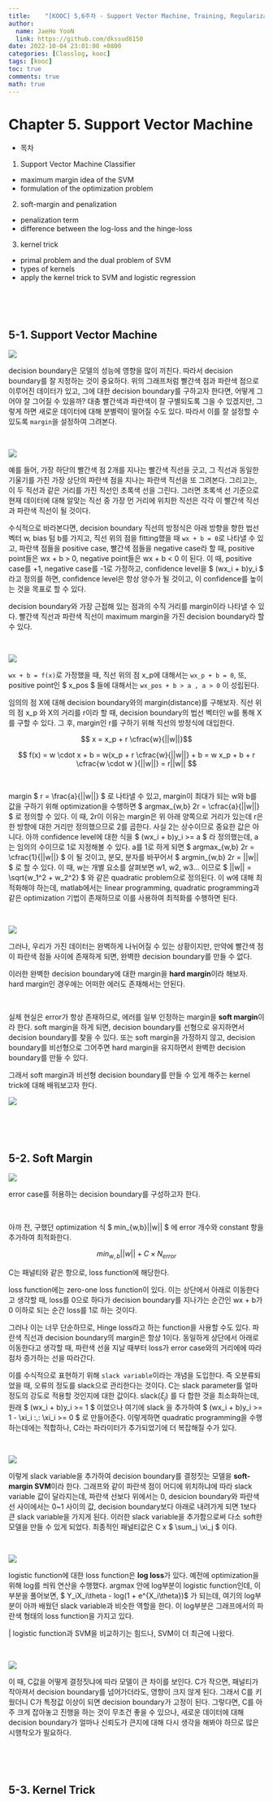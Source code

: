 ```yaml
---
title:    "[KOOC] 5,6주차 - Support Vector Machine, Training, Regularization "
author:
  name: JaeHo YooN
  link: https://github.com/dkssud8150
date: 2022-10-04 23:01:00 +0800
categories: [Classlog, kooc]
tags: [kooc]
toc: true
comments: true
math: true
---
```


# Chapter 5. Support Vector Machine

- 목차

1. Support Vector Machine Classifier
  - maximum margin idea of the SVM
  - formulation of the optimization problem
2. soft-margin and penalization
  - penalization term
  - difference between the log-loss and the hinge-loss
3. kernel trick
  - primal problem and the dual problem of SVM
  - types of kernels
  - apply the kernel trick to SVM and logistic regression

&nbsp;

&nbsp;

## 5-1. Support Vector Machine

<img src="/assets/img/kooc/week56/dataset.png">

decision boundary은 모델의 성능에 영향을 많이 끼친다. 따라서 decision boundary를 잘 지정하는 것이 중요하다. 위의 그래프처럼 빨간색 점과 파란색 점으로 이루어진 데이터가 있고, 그에 대한 decision boundary를 구하고자 한다면, 어떻게 그어야 잘 그어질 수 있을까? 대충 빨간색과 파란색이 잘 구별되도록 그을 수 있겠지만, 그렇게 하면 새로운 데이터에 대해 분별력이 떨어질 수도 있다. 따라서 이를 잘 설정할 수 있도록 `margin`을 설정하여 그려본다.

&nbsp;

<img src="/assets/img/kooc/week56/decision_boundary.png">

예를 들어, 가장 하단의 빨간색 점 2개를 지나는 빨간색 직선을 긋고, 그 직선과 동일한 기울기를 가진 가장 상단의 파란색 점을 지나는 파란색 직선을 또 그려본다. 그리고는, 이 두 직선과 같은 거리를 가진 직선인 초록색 선을 그린다. 그러면 초록색 선 기준으로 현재 데이터에 대해 알맞는 직선 중 가장 먼 거리에 위치한 직선은 각각 이 빨간색 직선과 파란색 직선이 될 것이다. 

수식적으로 바라본다면, decision boundary 직선의 방정식은 아래 방향을 향한 법선 벡터 w, bias 텀 b를 가지고, 직선 위의 점을 fitting했을 때 `wx + b = 0`로 나타낼 수 있고, 파란색 점들을 positive case, 빨간색 점들을 negative case라 할 때, positive point들은 wx + b > 0, negative point들은 wx + b < 0 이 된다. 이 때, positive case를 +1, negative case를 -1로 가정하고, confidence level을 $ (wx_i + b)y_i $ 라고 정의를 하면, confidence level은 항상 양수가 될 것이고, 이 confidence를 높이는 것을 목표로 할 수 있다.

decision boundary와 가장 근접해 있는 점과의 수직 거리를 margin이라 나타낼 수 있다. 빨간색 직선과 파란색 직선이 maximum margin을 가진 decision boundary라 할 수 있다.

&nbsp;

<img src="/assets/img/kooc/week56/margin_distance.png">

`wx + b = f(x)`로 가정했을 때, 직선 위의 점 x_p에 대해서는 `wx_p + b = 0`, 또, positive point인 $ x_pos $ 들에 대해서는 `wx_pos + b > a , a > 0` 이 성립된다. 

임의의 점 X에 대해 decision boundary와의 margin(distance)를 구해보자. 직선 위의 점 x_p 와 X의 거리를 r이라 할 때, decision boundary의 법선 벡터인 w를 통해 X를 구할 수 있다. 그 후, margin인 r를 구하기 위해 직선의 방정식에 대입한다.

$$ x = x_p + r \cfrac{w}{||w||}$$

$$ f(x) = w \cdot x + b = w(x_p + r \cfrac{w}{||w||} + b = w x_p + b + r \cfrac{w \cdot w }{||w||} = r||w|| $$

&nbsp;

margin $ r = \frac{a}{||w||} $ 로 나타낼 수 있고,  margin이 최대가 되는 w와 b를 값을 구하기 위해 optimization을 수행하면 $ argmax_{w,b} 2r = \cfrac{a}{||w||} $ 로 정의할 수 있다. 이 때, 2r이 이유는 margin은 위 아래 양쪽으로 거리가 있는데 r은 한 방향에 대한 거리만 정의했으므로 2를 곱한다. 사실 2는 상수이므로 중요한 값은 아니다. 아까 confidence level에 대한 식을 $ (wx_i + b)y_i >= a $ 라 정의했는데, a는 임의의 수이므로 1로 지정해볼 수 있다. a를 1로 하게 되면 $ argmax_{w,b} 2r = \cfrac{1}{||w||} $ 이 될 것이고, 분모, 분자를 바꾸어서 $ argmin_{w,b} 2r = ||w|| $ 로 할 수 있다. 이 때, w는 개별 요소를 살펴보면 w1, w2, w3... 이므로 $ ||w|| = \sqrt{w_1^2 + w_2^2} $ 와 같은 quadratic problem으로 정의된다. 이 w에 대해 최적화해야 하는데, matlab에서는 linear programming, quadratic programming과 같은 optimization 기법이 존재하므로 이를 사용하여 최적화를 수행하면 된다.

&nbsp;

<img src="/assets/img/kooc/week56/hard_margin.png">

그러나, 우리가 가진 데이터는 완벽하게 나뉘어질 수 있는 상황이지만, 만약에 빨간색 점이 파란색 점들 사이에 존재하게 되면, 완벽한 decision boundary를 만들 수 없다. 

이러한 완벽한 decision boundary에 대한 margin을 **hard margin**이라 해보자. hard margin인 경우에는 어떠한 에러도 존재해서는 안된다.

&nbsp;

실제 현실은 error가 항상 존재하므로, 에러를 일부 인정하는 margin을 **soft margin**이라 한다. soft margin을 하게 되면, decision boundary를 선형으로 유지하면서 decision boundary를 찾을 수 있다. 또는 soft margin을 가정하지 않고, decision boundary를 비선형으로 그어주면 hard margin을 유지하면서 완벽한 decision boundary를 만들 수 있다. 

그래서 soft margin과 비선형 decision boundary를 만들 수 있게 해주는 kernel trick에 대해 배워보고자 한다.

<img src="/assets/img/kooc/week56/other_decision_boundary.png">

&nbsp;

&nbsp;

## 5-2. Soft Margin

<img src="/assets/img/kooc/week56/soft_margin1.png">

error case를 허용하는 decision boundary를 구성하고자 한다.

&nbsp;

아까 전, 구했던 optimization 식 $ min_{w,b}||w|| $ 에 error 개수와 constant 항을 추가하여 최적화한다. 

$$ min_{w,b}||w|| + C \times N_{error}$$

C는 패널티와 같은 항으로, loss function에 해당한다.

loss function에는 zero-one loss function이 있다. 이는 상단에서 아래로 이동한다고 생각할 때, loss를 0으로 하다가 decision boundary를 지나가는 순간인 wx + b가 0 이하로 되는 순간 loss를 1로 하는 것이다.

그러나 이는 너무 단순하므로, Hinge loss라고 하는 function을 사용할 수도 있다. 파란색 직선과 decision boundary의 margin은 항상 1이다. 동일하게 상단에서 아래로 이동한다고 생각할 때, 파란색 선을 지날 때부터 loss가 error case와의 거리에에 따라 점차 증가하는 선을 따라간다.

이를 수식적으로 표현하기 위해 `slack variable`이라는 개념을 도입한다. 즉 오분류되었을 때, 오류의 정도를 slack으로 관리한다는 것이다. C는 slack parameter를 얼마 정도의 강도로 적용할 것인지에 대한 값이다. slack($\xi_j$) 를 다 합한 것을 최소화하는데, 원래 $ (wx_i + b)y_i >= 1 $ 이었으나 여기에 slack 을 추가하여 $ (wx_i + b)y_i >= 1 - \xi_i \:,\: \xi_i >= 0 $ 로 만들어준다. 이렇게하면 quadratic programming을 수행하는데에는 적합하나, C라는 파라미터가 추가되었기에 더 복잡해질 수가 있다.

&nbsp;

<img src="/assets/img/kooc/week56/soft_margin2.png">

이렇게 slack variable을 추가하여 decision boundary를 결정짓는 모델을 **soft-margin SVM**이라 한다. 그래프와 같이 파란색 점이 어디에 위치하냐에 따라 slack variable 값이 달라지는데, 파란색 선보다 위에서는 0, desicion boundary와 파란색 선 사이에서는 0~1 사이의 값, decision boundary보다 아래로 내려가게 되면 1보다 큰 slack variable을 가지게 된다. 이러한 slack variable을 추가함으로써 다소 soft한 모델을 만들 수 있게 되었다. 최종적인 패널티값은 C x $ \sum_j \xi_j $ 이다.

&nbsp;

<img src="/assets/img/kooc/week56/compareison_logistic_function.png">

logistic function에 대한 loss function은 **log loss**가 있다. 예전에 optimization을 위해 log를 씌워 연산을 수행했다. argmax 안에 log부분이 logistic function인데, 이 부분을 풀어보면, $ Y_iX_i\theta - log(1 + e^{X_i\theta})$ 가 되는데, 여기의 log부분이 아까 배웠던 slack variable과 비슷한 역할을 한다. 이 log부분은 그래프에서의 파란색 형태의 loss function을 가지고 있다.

| logistic function과 SVM을 비교하기는 힘드나, SVM이 더 최근에 나왔다.

&nbsp;

<img src="/assets/img/kooc/week56/strength_loss_function.png">

이 때, C값을 어떻게 결정짓냐에 따라 모델이 큰 차이를 보인다. C가 작으면, 패널티가 작아져서 decision boundary를 넘어가더라도, 영향이 크지 않게 된다. 그래서 C를 키웠더니 C가 특정값 이상이 되면 decision boundary가 고정이 된다. 그렇다면, C를 아주 크게 잡아놓고 진행을 하는 것이 무조건 좋을 수 있으나, 새로운 데이터에 대해 decision boundary가 얼마나 신뢰도가 큰지에 대해 다시 생각을 해봐야 하므로 많은 시행착오가 필요하다.

&nbsp;

&nbsp;

## 5-3. Kernel Trick


